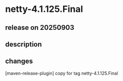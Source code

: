 # netty-4.1.125.Final

## release on 20250903
## description
## changes
[maven-release-plugin] copy for tag netty-4.1.125.Final


